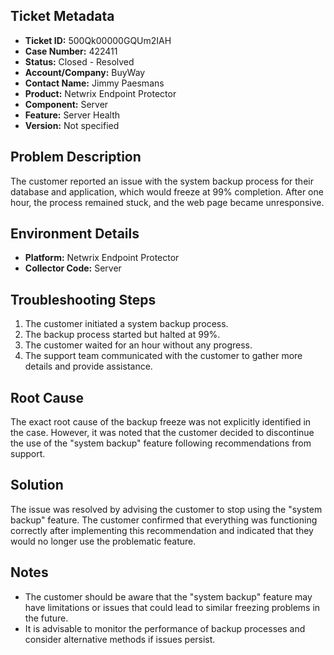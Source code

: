 ## Ticket Metadata
- **Ticket ID:** 500Qk00000GQUm2IAH
- **Case Number:** 422411
- **Status:** Closed - Resolved
- **Account/Company:** BuyWay
- **Contact Name:** Jimmy Paesmans
- **Product:** Netwrix Endpoint Protector
- **Component:** Server
- **Feature:** Server Health
- **Version:** Not specified

## Problem Description
The customer reported an issue with the system backup process for their database and application, which would freeze at 99% completion. After one hour, the process remained stuck, and the web page became unresponsive.

## Environment Details
- **Platform:** Netwrix Endpoint Protector
- **Collector Code:** Server

## Troubleshooting Steps
1. The customer initiated a system backup process.
2. The backup process started but halted at 99%.
3. The customer waited for an hour without any progress.
4. The support team communicated with the customer to gather more details and provide assistance.

## Root Cause
The exact root cause of the backup freeze was not explicitly identified in the case. However, it was noted that the customer decided to discontinue the use of the "system backup" feature following recommendations from support.

## Solution
The issue was resolved by advising the customer to stop using the "system backup" feature. The customer confirmed that everything was functioning correctly after implementing this recommendation and indicated that they would no longer use the problematic feature.

## Notes
- The customer should be aware that the "system backup" feature may have limitations or issues that could lead to similar freezing problems in the future.
- It is advisable to monitor the performance of backup processes and consider alternative methods if issues persist.